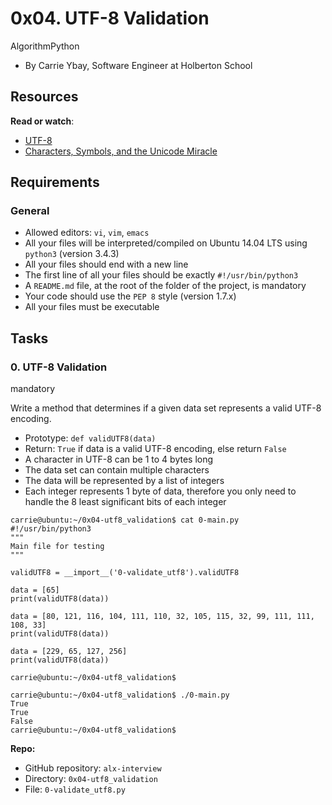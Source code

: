 0x04. UTF-8 Validation
======================

AlgorithmPython

-   By Carrie Ybay, Software Engineer at Holberton School

Resources
---------

**Read or watch**:

-   [UTF-8](https://alx-intranet.hbtn.io/rltoken/oqFi6P1hNvp9aSuNv---IQ "UTF-8")
-   [Characters, Symbols, and the Unicode Miracle](https://alx-intranet.hbtn.io/rltoken/d--jVK8sBSlhkosu7pFzdw "Characters, Symbols, and the Unicode Miracle")

Requirements
------------

### General

-   Allowed editors: `vi`, `vim`, `emacs`
-   All your files will be interpreted/compiled on Ubuntu 14.04 LTS using `python3` (version 3.4.3)
-   All your files should end with a new line
-   The first line of all your files should be exactly `#!/usr/bin/python3`
-   A `README.md` file, at the root of the folder of the project, is mandatory
-   Your code should use the `PEP 8` style (version 1.7.x)
-   All your files must be executable

Tasks
-----

### 0\. UTF-8 Validation

mandatory

Write a method that determines if a given data set represents a valid UTF-8 encoding.

-   Prototype: `def validUTF8(data)`
-   Return: `True` if data is a valid UTF-8 encoding, else return `False`
-   A character in UTF-8 can be 1 to 4 bytes long
-   The data set can contain multiple characters
-   The data will be represented by a list of integers
-   Each integer represents 1 byte of data, therefore you only need to handle the 8 least significant bits of each integer

```
carrie@ubuntu:~/0x04-utf8_validation$ cat 0-main.py
#!/usr/bin/python3
"""
Main file for testing
"""

validUTF8 = __import__('0-validate_utf8').validUTF8

data = [65]
print(validUTF8(data))

data = [80, 121, 116, 104, 111, 110, 32, 105, 115, 32, 99, 111, 111, 108, 33]
print(validUTF8(data))

data = [229, 65, 127, 256]
print(validUTF8(data))

carrie@ubuntu:~/0x04-utf8_validation$

```

```
carrie@ubuntu:~/0x04-utf8_validation$ ./0-main.py
True
True
False
carrie@ubuntu:~/0x04-utf8_validation$

```

**Repo:**

-   GitHub repository: `alx-interview`
-   Directory: `0x04-utf8_validation`
-   File: `0-validate_utf8.py`
